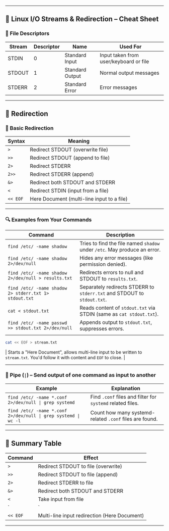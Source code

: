 
---

## 🧠 **Linux I/O Streams & Redirection – Cheat Sheet**

### 🔢 File Descriptors

|**Stream**|**Descriptor**|**Name**|**Used For**|
|---|---|---|---|
|STDIN|0|Standard Input|Input taken from user/keyboard or file|
|STDOUT|1|Standard Output|Normal output messages|
|STDERR|2|Standard Error|Error messages|

---

## 🔄 Redirection

### 📘 Basic Redirection

|**Syntax**|**Meaning**|
|---|---|
|`>`|Redirect STDOUT (overwrite file)|
|`>>`|Redirect STDOUT (append to file)|
|`2>`|Redirect STDERR|
|`2>>`|Redirect STDERR (append)|
|`&>`|Redirect both STDOUT and STDERR|
|`<`|Redirect STDIN (input from a file)|
|`<< EOF`|Here Document (multi-line input to a file)|

---

### 🔍 Examples from Your Commands

|**Command**|**Description**|
|---|---|
|`find /etc/ -name shadow`|Tries to find the file named `shadow` under `/etc`. May produce an error.|
|`find /etc/ -name shadow 2>/dev/null`|Hides any error messages (like permission denied).|
|`find /etc/ -name shadow 2>/dev/null > results.txt`|Redirects errors to null and STDOUT to `results.txt`.|
|`find /etc/ -name shadow 2> stderr.txt 1> stdout.txt`|Separately redirects STDERR to `stderr.txt` and STDOUT to `stdout.txt`.|
|`cat < stdout.txt`|Reads content of `stdout.txt` via STDIN (same as `cat stdout.txt`).|
|`find /etc/ -name passwd >> stdout.txt 2>/dev/null`|Appends output to `stdout.txt`, suppresses errors.|
|||

```bash
cat << EOF > stream.txt
```

| Starts a "Here Document", allows multi-line input to be written to `stream.txt`. You'd follow it with content and `EOF` to close. |

---

### 🧪 Pipe (`|`) – Send output of one command as input to another

|**Example**|**Explanation**|
|---|---|
|`find /etc/ -name *.conf 2>/dev/null \| grep systemd`|Find `.conf` files and filter for `systemd` related files.|
|`find /etc/ -name *.conf 2>/dev/null \| grep systemd \| wc -l`|Count how many systemd-related `.conf` files are found.|

---

## 📝 Summary Table

|**Command**|**Effect**|
|---|---|
|`>`|Redirect STDOUT to file (overwrite)|
|`>>`|Redirect STDOUT to file (append)|
|`2>`|Redirect STDERR to file|
|`&>`|Redirect both STDOUT and STDERR|
|`<`|Take input from file|
|`|`|
|`<< EOF`|Multi-line input redirection (Here Document)|

---

